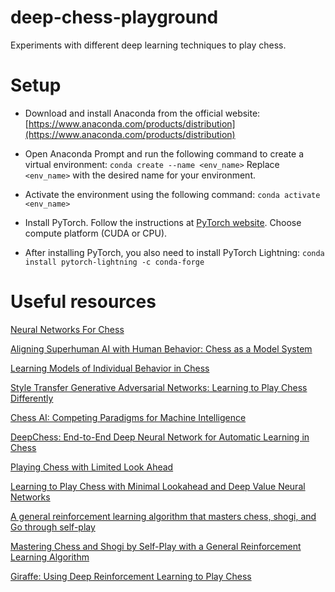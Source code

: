 # deep-chess-playground
Experiments with different deep learning techniques to play chess.

# Setup

- Download and install Anaconda from the official website: [https://www.anaconda.com/products/distribution](https://www.anaconda.com/products/distribution)

- Open Anaconda Prompt and run the following command to create a virtual environment: `conda create --name <env_name>`
Replace `<env_name>` with the desired name for your environment.

- Activate the environment using the following command: `conda activate <env_name>`

- Install PyTorch. Follow the instructions at [PyTorch website](https://pytorch.org/get-started/locally/). 
Choose compute platform (CUDA or CPU).

- After installing PyTorch, you also need to install PyTorch Lightning: `conda install pytorch-lightning -c conda-forge`

# Useful resources

[Neural Networks For Chess](https://github.com/asdfjkl/neural_network_chess)

[Aligning Superhuman AI with Human Behavior: Chess as a Model System](https://arxiv.org/abs/2006.01855)

[Learning Models of Individual Behavior in Chess](https://arxiv.org/abs/2008.10086)

[Style Transfer Generative Adversarial Networks: Learning to Play Chess Differently](https://arxiv.org/abs/1702.06762v1)

[Chess AI: Competing Paradigms for Machine Intelligence](https://arxiv.org/abs/2109.11602)

[DeepChess: End-to-End Deep Neural Network for Automatic Learning in Chess](https://arxiv.org/abs/1711.09667)

[Playing Chess with Limited Look Ahead](https://arxiv.org/abs/2007.02130)

[Learning to Play Chess with Minimal Lookahead and Deep Value Neural Networks](https://www.ai.rug.nl/~mwiering/Thesis_Matthia_Sabatelli.pdf)

[A general reinforcement learning algorithm that masters chess, shogi, and Go through self-play](https://www.deepmind.com/publications/a-general-reinforcement-learning-algorithm-that-masters-chess-shogi-and-go-through-self-play)

[Mastering Chess and Shogi by Self-Play with a General Reinforcement Learning Algorithm](https://arxiv.org/abs/1712.01815)

[Giraffe: Using Deep Reinforcement Learning to Play Chess](https://arxiv.org/abs/1509.01549)
